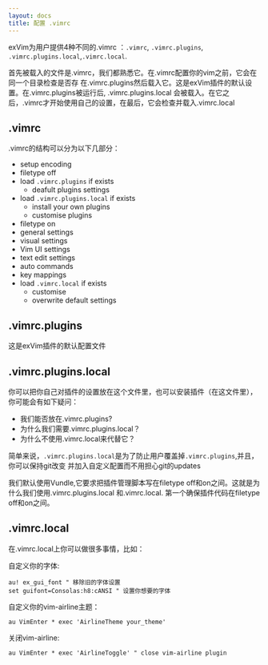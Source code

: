 ```yaml
---
layout: docs
title: 配置 .vimrc
---
```


exVim为用户提供4种不同的.vimrc ：`.vimrc`, `.vimrc.plugins`, `.vimrc.plugins.local`,`.vimrc.local`. 

首先被载入的文件是.vimrc，我们都熟悉它。在.vimrc配置你的vim之前，它会在同一个目录检查是否存
在.vimrc.plugins然后载入它。这是exVim插件的默认设置。在.vimrc.plugins被运行后, .vimrc.plugins.local
会被载入。在它之后，.vimrc才开始使用自己的设置，在最后，它会检查并载入.vimrc.local

## .vimrc

.vimrc的结构可以分为以下几部分：

- setup encoding
- filetype off
- load `.vimrc.plugins` if exists
  - deafult plugins settings
- load `.vimrc.plugins.local` if exists
  - install your own plugins
  - customise plugins
- filetype on
- general settings
- visual settings
- Vim UI settings
- text edit settings
- auto commands
- key mappings
- load `.vimrc.local` if exists
  - customise
  - overwrite default settings

## .vimrc.plugins

这是exVim插件的默认配置文件

## .vimrc.plugins.local

你可以把你自己对插件的设置放在这个文件里，也可以安装插件（在这文件里），你可能会有如下疑问：

- 我们能否放在.vimrc.plugins?
- 为什么我们需要.vimrc.plugins.local？
- 为什么不使用.vimrc.local来代替它？


简单来说，`.vimrc.plugins.local`是为了防止用户覆盖掉`.vimrc.plugins`,并且，你可以保持git改变
并加入自定义配置而不用担心git的updates

我们默认使用Vundle,它要求把插件管理脚本写在filetype off和on之间。这就是为什么我们使用.vimrc.plugins.local
和.vimrc.local. 第一个确保插件代码在filetype off和on之间。

## .vimrc.local

在.vimrc.local上你可以做很多事情，比如：

自定义你的字体:

```vim
au! ex_gui_font " 移除旧的字体设置
set guifont=Consolas:h8:cANSI " 设置你想要的字体
```

自定义你的vim-airline主题：

```vim
au VimEnter * exec 'AirlineTheme your_theme'
```

关闭vim-airline:

```vim
au VimEnter * exec 'AirlineToggle' " close vim-airline plugin
```

